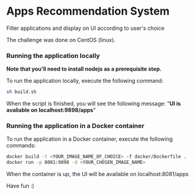 # Apps Recommendation System

Filter applications and display on UI according to user's choice

The challenge was done on CentOS (linux).

### Running the application locally

<b>Note that you'll need to install nodejs as a prerequisite step.</b>

To run the application locally, execute the following command:
```sh
sh build.sh
```

When the script is finished, you will see the following message: "<strong>UI is avaliable on localhost:9898/apps</strong>"

### Running the application in a Docker container

To run the application in a Docker container, execute the following commands:
```sh
docker build -t <YOUR_IMAGE_NAME_OF_CHOICE> -f docker/Dockerfile .
docker run -p 8081:9898 -d <YOUR_CHOSEN_IMAGE_NAME>
```

When the container is up, the UI will be available on localhost:8081/apps

Have fun :)
